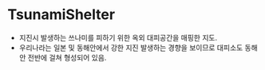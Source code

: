 # TsunamiShelter
- 지진시 발생하는 쓰나미를 피하기 위한 옥외 대피공간을 매핑한 지도.
- 우리나라는 일본 및 동해안에서 강한 지진 발생하는 경향을 보이므로 대피소도 동해안 전반에 걸쳐 형성되어 있음.
